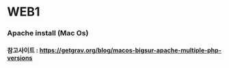 # WEB1
### Apache install (Mac Os)
#### 참고사이트 : https://getgrav.org/blog/macos-bigsur-apache-multiple-php-versions
